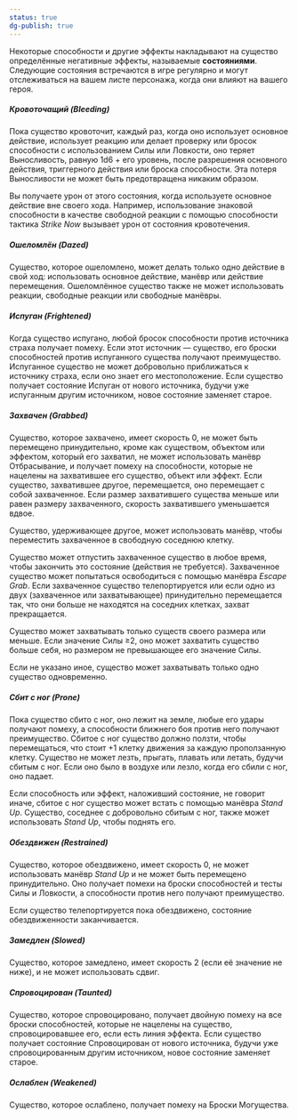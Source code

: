 ```yaml
---
status: true
dg-publish: true
---
```


Некоторые способности и другие эффекты накладывают на существо определённые негативные эффекты, называемые **состояниями**. Следующие состояния встречаются в игре регулярно и могут отслеживаться на вашем листе персонажа, когда они влияют на вашего героя.

##### Кровоточащий (Bleeding)

Пока существо кровоточит, каждый раз, когда оно использует основное действие, использует реакцию или делает проверку или бросок способности с использованием Силы или Ловкости, оно теряет Выносливость, равную 1d6 + его уровень, после разрешения основного действия, триггерного действия или броска способности. Эта потеря Выносливости не может быть предотвращена никаким образом.

Вы получаете урон от этого состояния, когда используете основное действие вне своего хода. Например, использование знаковой способности в качестве свободной реакции с помощью способности тактика _Strike Now_ вызывает урон от состояния кровотечения.

##### Ошеломлён (Dazed)

Существо, которое ошеломлено, может делать только одно действие в свой ход: использовать основное действие, манёвр или действие перемещения. Ошеломлённое существо также не может использовать реакции, свободные реакции или свободные манёвры.

##### Испуган (Frightened)

Когда существо испугано, любой бросок способности против источника страха получает помеху. Если этот источник — существо, его броски способностей против испуганного существа получают преимущество. Испуганное существо не может добровольно приближаться к источнику страха, если оно знает его местоположение. Если существо получает состояние Испуган от нового источника, будучи уже испуганным другим источником, новое состояние заменяет старое.

##### Захвачен (Grabbed)

Существо, которое захвачено, имеет скорость 0, не может быть перемещено принудительно, кроме как существом, объектом или эффектом, который его захватил, не может использовать манёвр Отбрасывание, и получает помеху на способности, которые не нацелены на захватившее его существо, объект или эффект. Если существо, захватившее другое, перемещается, оно перемещает с собой захваченное. Если размер захватившего существа меньше или равен размеру захваченного, скорость захватившего уменьшается вдвое.

Существо, удерживающее другое, может использовать манёвр, чтобы переместить захваченное в свободную соседнюю клетку.

Существо может отпустить захваченное существо в любое время, чтобы закончить это состояние (действия не требуется). Захваченное существо может попытаться освободиться с помощью манёвра _Escape Grab_. Если захваченное существо телепортируется или если одно из двух (захваченное или захватывающее) принудительно перемещается так, что они больше не находятся на соседних клетках, захват прекращается.

Существо может захватывать только существ своего размера или меньше. Если значение Силы ≥2, оно может захватить существо больше себя, но размером не превышающее его значение Силы.

Если не указано иное, существо может захватывать только одно существо одновременно.

##### Сбит с ног (Prone)

Пока существо сбито с ног, оно лежит на земле, любые его удары получают помеху, а способности ближнего боя против него получают преимущество. Сбитое с ног существо должно ползти, чтобы перемещаться, что стоит +1 клетку движения за каждую проползанную клетку. Существо не может лезть, прыгать, плавать или летать, будучи сбитым с ног. Если оно было в воздухе или лезло, когда его сбили с ног, оно падает.

Если способность или эффект, наложивший состояние, не говорит иначе, сбитое с ног существо может встать с помощью манёвра _Stand Up_. Существо, соседнее с добровольно сбитым с ног, также может использовать _Stand Up_, чтобы поднять его.

##### Обездвижен (Restrained)

Существо, которое обездвижено, имеет скорость 0, не может использовать манёвр _Stand Up_ и не может быть перемещено принудительно. Оно получает помехи на броски способностей и тесты Силы и Ловкости, а способности против него получают преимущество.

Если существо телепортируется пока обездвижено, состояние обездвиженности заканчивается.

##### Замедлен (Slowed)

Существо, которое замедлено, имеет скорость 2 (если её значение не ниже), и не может использовать сдвиг.

##### Спровоцирован (Taunted)

Существо, которое спровоцировано, получает двойную помеху на все броски способностей, которые не нацелены на существо, спровоцировавшее его, если есть линия эффекта. Если существо получает состояние Спровоцирован от нового источника, будучи уже спровоцированным другим источником, новое состояние заменяет старое.

##### Ослаблен (Weakened)

Существо, которое ослаблено, получает помеху на Броски Могущества.